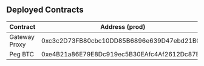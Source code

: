 ## Deployed Contracts

| Contract      | Address (prod)                             | Address (Test)                             |
| ------------- | ------------------------------------------ | ------------------------------------------ |
| Gateway Proxy | 0xc3c2D73FB80cbc10DD85B6896e639D47ebd21B01 | 0xFcD9280AcAb8f96B1c435e90D690BA12134E2EA1 |
| Peg BTC       | 0xe4B21a86E79E8Dc919ec5B30EAfc4Af2612Dc87E | 0xe4B21a86E79E8Dc919ec5B30EAfc4Af2612Dc87E |
